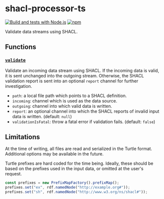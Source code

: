 # shacl-processor-ts

[![Build and tests with Node.js](https://github.com/rdf-connect/shacl-processor-ts/actions/workflows/build-test.yml/badge.svg)](https://github.com/rdf-connect/shacl-processor-ts/actions/workflows/build-test.yml) [![npm](https://img.shields.io/npm/v/@rdfc/shacl-processor-ts.svg?style=popout)](https://npmjs.com/package/@rdfc/shacl-processor-ts)

Validate data streams using SHACL.

## Functions

### [`validate`](./src/index.ts)

Validate an incoming data stream using SHACL. If the incoming data is valid, it is sent unchanged into the outgoing stream. Otherwise, the SHACL validation report is sent into an optional `report` channel for further investigation.

- `path`: a local file path which points to a SHACL definition.
- `incoming`: channel which is used as the data source.
- `outgoing`: channel into which valid data is written.
- `report`: an optional channel into which the SHACL reports of invalid input data is written. (default: `null`)
- `validationIsFatal`: throw a fatal error if validation fails. (default: `false`)

## Limitations

At the time of writing, all files are read and serialized in the Turtle format. Additional options may be available in the future.

Turtle prefixes are hard coded for the time being. Ideally, these should be based on the prefixes used in the input data, or omitted at the user's request.

```ts
const prefixes = new PrefixMapFactory().prefixMap();
prefixes.set("ex", rdf.namedNode("http://example.org#"));
prefixes.set("sh", rdf.namedNode("http://www.w3.org/ns/shacl#"));
```
